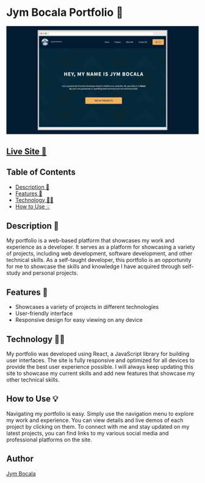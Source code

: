 # Jym Bocala Portfolio 🚀
<div align="center">
  <img src="public/images/card-images/portfolio-preview.png">
</div>

## [Live Site 🔗](https://jymbocala.com/)

## Table of Contents

* [Description 📝](#description---)
* [Features 🚀](#features---)
* [Technology 👨‍💻](#technology------)
* [How to Use 💡](#how-to-use---)

## Description 📝

My portfolio is a web-based platform that showcases my work and experience as a developer. It serves as a platform for showcasing a variety of projects, including web development, software development, and other technical skills. As a self-taught developer, this portfolio is an opportunity for me to showcase the skills and knowledge I have acquired through self-study and personal projects.

## Features 🚀
- Showcases a variety of projects in different technologies
- User-friendly interface
- Responsive design for easy viewing on any device


## Technology 👨‍💻
My portfolio was developed using React, a JavaScript library for building user interfaces. The site is fully responsive and optimized for all devices to provide the best user experience possible. I will always keep updating this site to showcase my current skills and add new features that showcase my other technical skills.

## How to Use 💡
Navigating my portfolio is easy. Simply use the navigation menu to explore my work and experience. You can view details and live demos of each project by clicking on them. To connect with me and stay updated on my latest projects, you can find links to my various social media and professional platforms on the site.


## Author 
[Jym Bocala](https://twitter.com/jymintech)